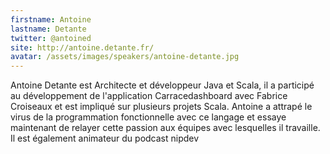 ```yaml
---
firstname: Antoine
lastname: Detante
twitter: @antoined‎
site: http://antoine.detante.fr/
avatar: /assets/images/speakers/antoine-detante.jpg
---
```


Antoine Detante est Architecte et développeur Java et Scala, il a participé au développement de l'application Carracedashboard avec Fabrice Croiseaux et est impliqué sur plusieurs projets Scala. Antoine a attrapé le virus de la programmation fonctionnelle avec ce langage et essaye maintenant de relayer cette passion aux équipes avec lesquelles il travaille. Il est également animateur du podcast nipdev